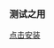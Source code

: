 ### 测试之用

[点击安装](itms-services://?action=download-manifest&url=https://github.com/wybflb/testipa/blob/master/manifest.plist)